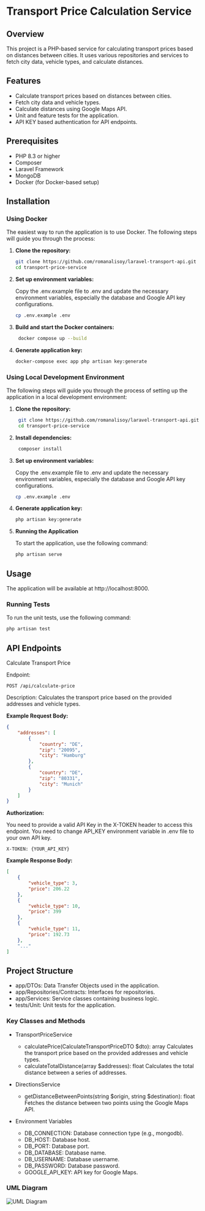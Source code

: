 # Transport Price Calculation Service

## Overview

This project is a PHP-based service for calculating transport prices based on distances between cities. It uses various repositories and services to fetch city data, vehicle types, and calculate distances.

## Features

- Calculate transport prices based on distances between cities.
- Fetch city data and vehicle types.
- Calculate distances using Google Maps API.
- Unit and feature tests for the application.
- API KEY based authentication for API endpoints.

## Prerequisites

- PHP 8.3 or higher
- Composer
- Laravel Framework
- MongoDB
- Docker (for Docker-based setup)

## Installation

### Using Docker

The easiest way to run the application is to use Docker. The following steps will guide you through the process:
1. **Clone the repository:**
   ```sh
   git clone https://github.com/romanalisoy/laravel-transport-api.git
   cd transport-price-service
   ```
   
2. **Set up environment variables:**

   Copy the .env.example file to .env and update the necessary environment variables, especially the database and Google API key configurations.
    ```sh
    cp .env.example .env
    ```
   
3. **Build and start the Docker containers:**
   ```sh
    docker compose up --build
   ```
4. **Generate application key:**
    ```sh
    docker-compose exec app php artisan key:generate
    ```

### Using Local Development Environment

The following steps will guide you through the process of setting up the application in a local development environment:

1. **Clone the repository:**
   ```sh
    git clone https://github.com/romanalisoy/laravel-transport-api.git
    cd transport-price-service
   ```

2. **Install dependencies:**
   ```sh
    composer install
   ``` 
3. **Set up environment variables:**

   Copy the .env.example file to .env and update the necessary environment variables, especially the database and Google API key configurations.
    ```sh
    cp .env.example .env
    ```
4. **Generate application key:**
    ```sh
    php artisan key:generate
    ```
5. **Running the Application**

    To start the application, use the following command:
    ```sh
    php artisan serve
    ```

## Usage
The application will be available at http://localhost:8000.  

### Running Tests
To run the unit tests, use the following command:
```sh
php artisan test
```

## API Endpoints
Calculate Transport Price

Endpoint: 
```http request
POST /api/calculate-price
```

Description: Calculates the transport price based on the provided addresses and vehicle types. 

__**Example Request Body:**__
```json
{
    "addresses": [
        {
            "country": "DE",
            "zip": "20095",
            "city": "Hamburg"
        },
        {
            "country": "DE",
            "zip": "80331",
            "city": "Munich"
        }
    ]
}
```

__**Authorization:**__

You need to provide a valid API Key in the X-TOKEN header to access this endpoint. You need to change API_KEY environment variable in .env file to your own API key.
```env
X-TOKEN: {YOUR_API_KEY}
```

__**Example Response Body:**__
```json
[
    {
        "vehicle_type": 3,
        "price": 206.22
    },
    {
        "vehicle_type": 10,
        "price": 399
    },
    {
        "vehicle_type": 11,
        "price": 192.73
    },
    "..."
]
```


## Project Structure
- app/DTOs: Data Transfer Objects used in the application.
- app/Repositories/Contracts: Interfaces for repositories.
- app/Services: Service classes containing business logic.
- tests/Unit: Unit tests for the application.

### **Key Classes and Methods**

- TransportPriceService
    - calculatePrice(CalculateTransportPriceDTO $dto): array Calculates the transport price based on the provided addresses and vehicle types.
    - calculateTotalDistance(array $addresses): float Calculates the total distance between a series of addresses.
- DirectionsService
    - getDistanceBetweenPoints(string $origin, string $destination): float Fetches the distance between two points using the Google Maps API.

- Environment Variables
    - DB_CONNECTION: Database connection type (e.g., mongodb).
    - DB_HOST: Database host.
    - DB_PORT: Database port.
    - DB_DATABASE: Database name.
    - DB_USERNAME: Database username.
    - DB_PASSWORD: Database password.
    - GOOGLE_API_KEY: API key for Google Maps.


### **UML Diagram**

![UML Diagram](https://www.plantuml.com/plantuml/svg/ZLHDZzCm4BttLrYh7hg2QkyveEss73XjnKPS448ccIsZTUp8CmO5n7_7DKbsJAsekIL-7szU9hadrfv3PrQzRbxq2THDxRMbtdbMHuyDgBqsJJ2QqLdr1Fv7V7QZVgzKl1gZYTHCIFWHCYBErvjcL804s4o2a1CFzQDQj-nkAwMzrqE1NplMve34saQTX59htROUY80YyTaupOduPoKI7j13Snw02kbEm9Fa0_1F07jqQ9asn1xjIQsTnnFQjsgwRu4ORIeajnIEkt-XuanP4IvOzcAoNzYBK-JXGcYXB24yTr09vyzVBflOHu-Fq3j2TdwG4izesuTX7leSvdNac3FUYAFRAabT6do2xzWOg8SUSXzHzywOJHGGq79GIREwWsgCaFMtTwqyo9kU3vPoPZQX-mQ-KcZvzM675hlGJUzQc11_VUaAQrV-9BRRTuLLh5GWe6NQqXfSny_V-rKSKL6PcelEFX7YWOEt2LMM-TyWvooDcvXYowT0iVdv5xOxVb3lRTkdxpZ_MUspVz44aYjmV7ogrPtkyQwPiDi-WhCbBSkaREL2vvJtODlGcRy0)
